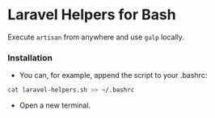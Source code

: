 Laravel Helpers for Bash
========================

Execute `artisan` from anywhere and use `gulp` locally.

### Installation
 - You can, for example, append the script to your .bashrc:
```bash
cat laravel-helpers.sh >> ~/.bashrc
```
 - Open a new terminal.

